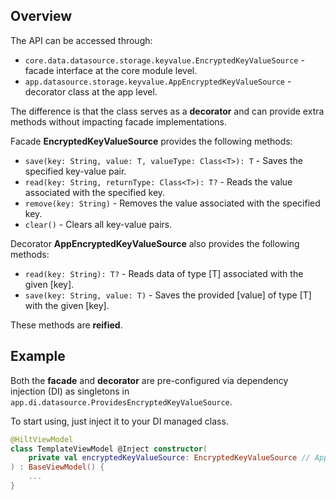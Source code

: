## Overview

The API can be accessed through:
- `core.data.datasource.storage.keyvalue.EncryptedKeyValueSource` - facade interface at the core module level.
- `app.datasource.storage.keyvalue.AppEncryptedKeyValueSource` - decorator class at the app level.

The difference is that the class serves as a **decorator** and can provide extra methods without impacting facade implementations.

Facade **EncryptedKeyValueSource** provides the following methods:

- `save(key: String, value: T, valueType: Class<T>): T` - Saves the specified key-value pair.
- `read(key: String, returnType: Class<T>): T?` - Reads the value associated with the specified key.
- `remove(key: String)` - Removes the value associated with the specified key.
- `clear()` - Clears all key-value pairs.

Decorator **AppEncryptedKeyValueSource** also provides the following methods:

- `read(key: String): T?` - Reads data of type [T] associated with the given [key].
- `save(key: String, value: T)` - Saves the provided [value] of type [T] with the given [key].

These methods are **reified**.

## Example

Both the **facade** and **decorator** are pre-configured via dependency injection (DI) as singletons in `app.di.datasource.ProvidesEncryptedKeyValueSource`.

To start using, just inject it to your DI managed class.

```kotlin
@HiltViewModel
class TemplateViewModel @Inject constructor(
    private val encryptedKeyValueSource: EncryptedKeyValueSource // AppEncryptedKeyValueSource
) : BaseViewModel() {
    ...
}
```